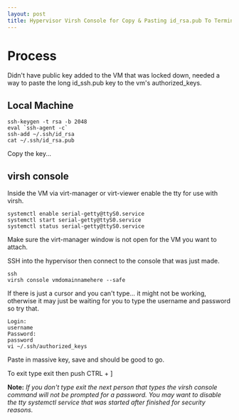 ```yaml
---
layout: post
title: Hypervisor Virsh Console for Copy & Pasting id_rsa.pub To Terminal of VM
---
```


# Process #

Didn't have public key added to the VM that was locked down, needed a way to paste the long id_ssh.pub key to the vm's authorized_keys.

## Local Machine ##

```
ssh-keygen -t rsa -b 2048
eval `ssh-agent -c` 
ssh-add ~/.ssh/id_rsa
cat ~/.ssh/id_rsa.pub
```

Copy the key...

## virsh console ##

Inside the VM via virt-manager or virt-viewer enable the tty for use with virsh.

```
systemctl enable serial-getty@ttyS0.service
systemctl start serial-getty@ttyS0.service
systemctl status serial-getty@ttyS0.service
```

Make sure the virt-manager window is not open for the VM you want to attach.

SSH into the hypervisor then connect to the console that was just made.

```
ssh 
virsh console vmdomainnamehere --safe
```

If there is just a cursor and you can't type... it might not be working, otherwise it may just be waiting for you to type the username and password so try that.

```
Login:
username
Password:
password
vi ~/.ssh/authorized_keys
```

Paste in massive key, save and should be good to go.

To exit type exit then push CTRL + ]

**Note:** *If you don't type exit the next person that types the virsh console command will not be prompted for a password. You may want to disable the tty systemctl service that was started after finished for security reasons.*
